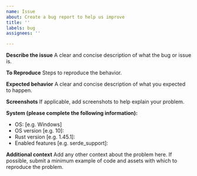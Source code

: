 ```yaml
---
name: Issue
about: Create a bug report to help us improve
title: ''
labels: bug
assignees: ''

---
```


**Describe the issue**
A clear and concise description of what the bug or issue is.

**To Reproduce**
Steps to reproduce the behavior.

**Expected behavior**
A clear and concise description of what you expected to happen.

**Screenshots**
If applicable, add screenshots to help explain your problem.

**System (please complete the following information):**
 - OS: [e.g. Windows]
 - OS version [e.g. 10]: 
 - Rust version [e.g. 1.45.1]: 
 - Enabled features [e.g. serde_support]: 


**Additional context**
Add any other context about the problem here. If possible, submit a minimum example of code and assets with which to reproduce the problem.
